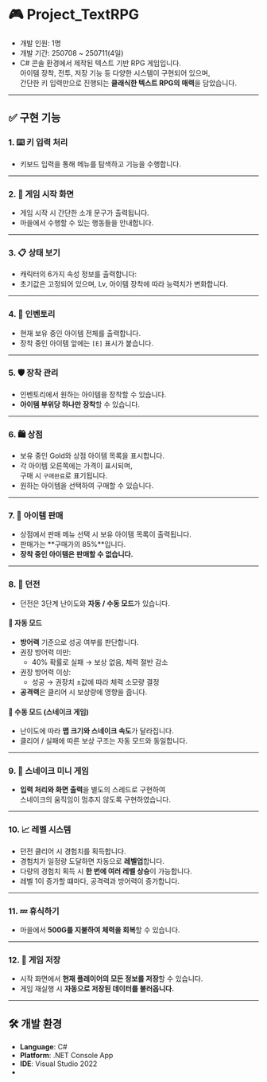# 🎮 Project_TextRPG

- 개발 인원: 1명
- 개발 기간: 250708 ~ 250711(4일)
- C# 콘솔 환경에서 제작된 텍스트 기반 RPG 게임입니다.  
아이템 장착, 전투, 저장 기능 등 다양한 시스템이 구현되어 있으며,  
간단한 키 입력만으로 진행되는 **클래식한 텍스트 RPG의 매력**을 담았습니다.

---

## ✅ 구현 기능

### 1. ⌨️ 키 입력 처리
- 키보드 입력을 통해 메뉴를 탐색하고 기능을 수행합니다.

---

### 2. 🏁 게임 시작 화면
- 게임 시작 시 간단한 소개 문구가 출력됩니다.
- 마을에서 수행할 수 있는 행동들을 안내합니다.

---

### 3. 📋 상태 보기
- 캐릭터의 6가지 속성 정보를 출력합니다:
- 초기값은 고정되어 있으며, Lv, 아이템 장착에 따라 능력치가 변화합니다.

---

### 4. 🎒 인벤토리
- 현재 보유 중인 아이템 전체를 출력합니다.
- 장착 중인 아이템 앞에는 `[E]` 표시가 붙습니다.

---

### 5. 🛡️ 장착 관리
- 인벤토리에서 원하는 아이템을 장착할 수 있습니다.
- **아이템 부위당 하나만 장착**할 수 있습니다.

---

### 6. 🛍️ 상점
- 보유 중인 Gold와 상점 아이템 목록을 표시합니다.
- 각 아이템 오른쪽에는 가격이 표시되며,  
구매 시 `구매완료`로 표기됩니다.
- 원하는 아이템을 선택하여 구매할 수 있습니다.

---

### 7. 💸 아이템 판매
- 상점에서 판매 메뉴 선택 시 보유 아이템 목록이 출력됩니다.
- 판매가는 **구매가의 85%**입니다.
- **장착 중인 아이템은 판매할 수 없습니다.**

---

### 8. 🏰 던전
- 던전은 3단계 난이도와 **자동 / 수동 모드**가 있습니다.

#### 🔁 자동 모드
- **방어력** 기준으로 성공 여부를 판단합니다.
- 권장 방어력 미만:
  - 40% 확률로 실패 → 보상 없음, 체력 절반 감소
- 권장 방어력 이상:
  - 성공 → 권장치 ±값에 따라 체력 소모량 결정
- **공격력**은 클리어 시 보상량에 영향을 줍니다.

#### 🐍 수동 모드 (스네이크 게임)
- 난이도에 따라 **맵 크기와 스네이크 속도**가 달라집니다.
- 클리어 / 실패에 따른 보상 구조는 자동 모드와 동일합니다.

---

### 9. 🐍 스네이크 미니 게임
- **입력 처리와 화면 출력**을 별도의 스레드로 구현하여  
스네이크의 움직임이 멈추지 않도록 구현하였습니다.

---

### 10. 📈 레벨 시스템
- 던전 클리어 시 경험치를 획득합니다.
- 경험치가 일정량 도달하면 자동으로 **레벨업**합니다.
- 다량의 경험치 획득 시 **한 번에 여러 레벨 상승**이 가능합니다.
- 레벨 1이 증가할 떄마다, 공격력과 방어력이 증가합니다.

---

### 11. 💤 휴식하기
- 마을에서 **500G를 지불하여 체력을 회복**할 수 있습니다.

---

### 12. 💾 게임 저장
- 시작 화면에서 **현재 플레이어의 모든 정보를 저장**할 수 있습니다.
- 게임 재실행 시 **자동으로 저장된 데이터를 불러옵니다.**

---

## 🛠️ 개발 환경

- **Language**: C#
- **Platform**: .NET Console App
- **IDE**: Visual Studio 2022
- 
